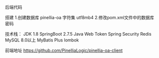 后端代码

搭建
1.创建数据库 pinellia-oa 字符集 utf8mb4
2.修改pom.xml文件中的数据库密码

技术栈：
JDK 1.8
SpringBoot 2.7.5
Java Web Token
Spring Security
Redis
MySQL 8.0以上
MyBatis Plus
lombok

前端地址
https://github.com/PinelliaLogic/pinellia-oa-client
